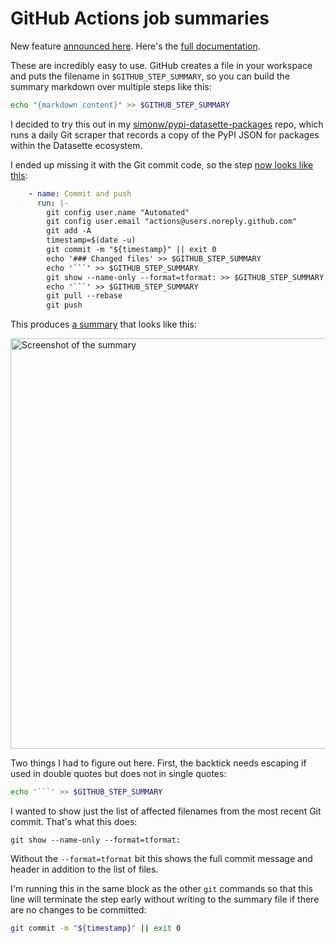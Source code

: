 # GitHub Actions job summaries

New feature [announced here](https://github.blog/2022-05-09-supercharging-github-actions-with-job-summaries/). Here's the [full documentation](https://docs.github.com/en/actions/using-workflows/workflow-commands-for-github-actions#adding-a-job-summary).

These are incredibly easy to use. GitHub creates a file in your workspace and puts the filename in `$GITHUB_STEP_SUMMARY`, so you can build the summary markdown over multiple steps like this:

```bash
echo "{markdown content}" >> $GITHUB_STEP_SUMMARY
```
I decided to try this out in my [simonw/pypi-datasette-packages](https://github.com/simonw/pypi-datasette-packages/) repo, which runs a daily Git scraper that records a copy of the PyPI JSON for packages within the Datasette ecosystem.

I ended up missing it with the Git commit code, so the step [now looks like this](https://github.com/simonw/pypi-datasette-packages/blob/54d43180a97d30011149d1e7ae3aaafed2ad7818/.github/workflows/fetch.yml#L20-L32):

```yaml
    - name: Commit and push
      run: |-
        git config user.name "Automated"
        git config user.email "actions@users.noreply.github.com"
        git add -A
        timestamp=$(date -u)
        git commit -m "${timestamp}" || exit 0
        echo '### Changed files' >> $GITHUB_STEP_SUMMARY
        echo '```' >> $GITHUB_STEP_SUMMARY
        git show --name-only --format=tformat: >> $GITHUB_STEP_SUMMARY
        echo '```' >> $GITHUB_STEP_SUMMARY
        git pull --rebase
        git push
```
This produces [a summary](https://github.com/simonw/pypi-datasette-packages/actions/runs/2336190331) that looks like this:

<img width="657" alt="Screenshot of the summary" src="https://user-images.githubusercontent.com/9599/168874059-b08afb20-c9f3-4c6d-9224-311f21696bfd.png">

Two things I had to figure out here. First, the backtick needs escaping if used in double quotes but does not in single quotes:

```bash
echo '```' >> $GITHUB_STEP_SUMMARY
```
I wanted to show just the list of affected filenames from the most recent Git commit. That's what this does:

    git show --name-only --format=tformat:

Without the `--format=tformat` bit this shows the full commit message and header in addition to the list of files.

I'm running this in the same block as the other `git` commands so that this line will terminate the step early without writing to the summary file if there are no changes to be committed:

```bash
git commit -m "${timestamp}" || exit 0
```
